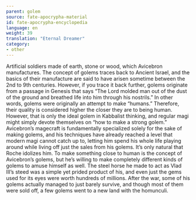 ```yaml
---
parent: golem
source: fate-apocrypha-material
id: fate-apocrypha-encyclopedia
language: en
weight: 39
translation: "Eternal Dreamer"
category:
- other
---
```


Artificial soldiers made of earth, stone or wood, which Avicebron manufactures. The concept of golems traces back to Ancient Israel, and the basics of their manufacture are said to have arisen sometime between the 2nd to 9th centuries. However, if you trace it back further, golems originate from a passage in Genesis that says “The Lord molded man out of the dust of the ground and breathed life into him through his nostrils.”
In other words, golems were originally an attempt to make “humans.” Therefore, their quality is considered higher the closer they are to being human. However, that is only the ideal golem in Kabbalist thinking, and regular magi might simply devote themselves on “how to make a strong golem.”
Avicebron’s magecraft is fundamentally specialized solely for the sake of making golems, and his techniques have already reached a level that modern magi cannot catch up to, letting him spend his whole life playing around while living off just the sales from his golems. It’s only natural that Roche idolizes him.
To make something close to human is the concept of Avicebron’s golems, but he’s willing to make completely different kinds of golems to amuse himself as well. The steel horse he made to act as Vlad III’s steed was a simple yet prided product of his, and even just the gems used for its eyes were worth hundreds of millions.
After the war, some of his golems actually managed to just barely survive, and though most of them were sold off, a few golems went to a new land with the homunculi.

